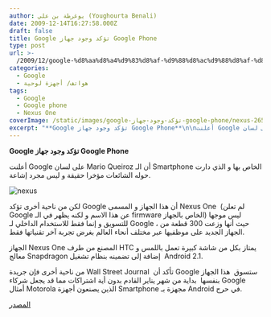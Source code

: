 ```yaml
---
author: يوغرطة بن علي (Youghourta Benali)
date: 2009-12-14T16:27:58.000Z
draft: false
title: Google تؤكد وجود جهاز Google Phone
type: post
url: >-
  /2009/12/google-%d8%aa%d8%a4%d9%83%d8%af-%d9%88%d8%ac%d9%88%d8%af-%d8%ac%d9%87%d8%a7%d8%b2-google-phone/
categories:
  - Google
  - هواتف/ أجهزة لوحية
tags:
  - Google
  - Google phone
  - Nexus One
coverImage: /static/images/google-تؤكد-وجود-جهاز-google-phone/nexus-265x300.jpg
excerpt: "**Google تؤكد وجود جهاز Google Phone**\n\nأعلنت Google على لسان Mario Queiroz أن الـ Smartphone الخاص بها و الذي دارت حوله الشائعات مؤخرا حقيقة و ليس مجرد إشاعة.\n\n![nexus](/static/images/google-تؤكد-وجود-جهاز-google-phone/nexus-265x300.jpg)\n\nلكن من ناحية أخرى تؤكد Google أن هذا الجهاز و المسمى Nexus One \_(لم"
---
```

**Google تؤكد وجود جهاز Google Phone**

أعلنت Google على لسان Mario Queiroz أن الـ Smartphone الخاص بها و الذي دارت حوله الشائعات مؤخرا حقيقة و ليس مجرد إشاعة.

![nexus](/static/images/google-تؤكد-وجود-جهاز-google-phone/nexus-265x300.jpg)

لكن من ناحية أخرى تؤكد Google أن هذا الجهاز و المسمى Nexus One  (لم تعلن Google عن هذا الاسم و لكنه يظهر في الـ firmware الخاص بالجهاز) ليس موجها للتسويق و إنما فقط للاستخدام الداخلي لـ Google ، حيث أنها وزعت 300 قطعة من الجهاز الجديد على موظفيها عبر مختلف أنحاء العالم بغرض تجربة آخر تقنياتها فقط.

الجهاز Nexus One المصنع من طرف HTC يمتاز بكل من شاشة كبيرة تعمل باللمس و معالج Snapdragon إضافة إلى تضمينه بنظام تشغيل  Android 2.1.

من ناحية أخرى فإن جريدة Wall Street Journal  تأكد أن Google ستسوق  هذا الجهاز بنفسها  بداية من شهر يناير القادم بدون أية اشتراكات مما قد يجعل شركاء Google أمثال Motorola الذين يصنعون أجهزة Smartphone مجهزة بـ Android في حرج.

[المصدر](http://googlemobile.blogspot.com/2009/12/android-dogfood-diet-for-holidays.html#links)
